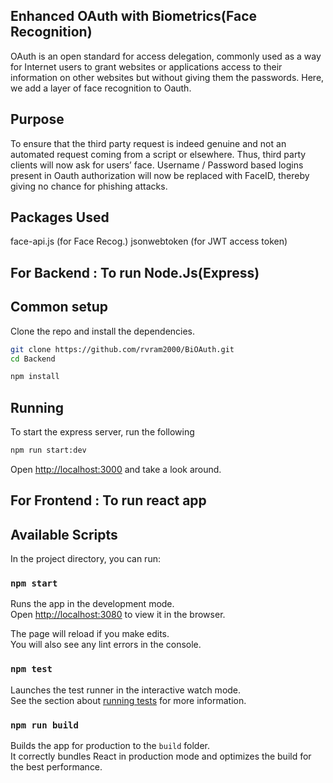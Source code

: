 ## Enhanced OAuth with Biometrics(Face Recognition)

OAuth is an open standard for access delegation, commonly used as a way for Internet users to grant websites or applications access to their information on other websites but without giving them the passwords.
Here, we add a layer of face recognition to Oauth.

## Purpose 
To ensure that the third party request is indeed genuine and not an automated request coming from a script or elsewhere. Thus, third party clients will now ask for users’ face. Username / Password based logins present in Oauth authorization will now be replaced with FaceID, thereby giving no chance for phishing attacks.

## Packages Used
face-api.js (for Face Recog.)
jsonwebtoken (for JWT access token)


## For Backend : To run Node.Js(Express)

## Common setup

Clone the repo and install the dependencies.

```bash
git clone https://github.com/rvram2000/BiOAuth.git
cd Backend
```

```bash
npm install
```

## Running 

To start the express server, run the following

```bash
npm run start:dev
```

Open [http://localhost:3000](http://localhost:3000) and take a look around.


## For Frontend : To run react app

## Available Scripts

In the project directory, you can run:

### `npm start`

Runs the app in the development mode.<br />
Open [http://localhost:3080](http://localhost:3080) to view it in the browser.

The page will reload if you make edits.<br />
You will also see any lint errors in the console.

### `npm test`

Launches the test runner in the interactive watch mode.<br />
See the section about [running tests](https://facebook.github.io/create-react-app/docs/running-tests) for more information.

### `npm run build`

Builds the app for production to the `build` folder.<br />
It correctly bundles React in production mode and optimizes the build for the best performance.

